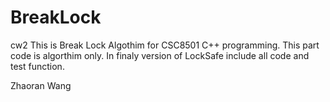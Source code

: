 # BreakLock
cw2
This is Break Lock Algothim for CSC8501 C++ programming.
This part code is algorthim only.
In finaly version of LockSafe include all code and test function.

Zhaoran Wang
